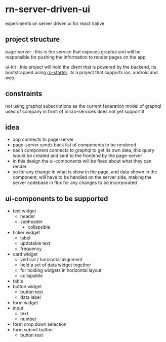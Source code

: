 # rn-server-driven-ui

experiments on server driven ui for react native

## project structure

page-server
: this is the service that exposes graphql and will be responsible for pushing the information to render pages on the app

ui-kit
: this project will hold the client that is powered by the backend, its bootstrapped using [rn-starter](https://github.com/turbothinh/react-native-cross-platform-starter). its a project that supports ios, android and web.

## constraints

not using graphql subscriptions as the current federation model of graphql used of company in front of micro-services does not yet support it

## idea

- app connects to page-server
- page-server sends back list of components to be rendered
- each component connects to graphql to get its own data, this query would be created and sent to the frontend by the page-server
- in this design the ui-components will be fixed about what they can render
- so for any change in what is show in the page, and data shown in the component, will have to be handled on the server side, making the server codebase in flux for any changes to be incorporated

## ui-components to be supported

- text widget
  - header
  - subheader
    - collapsible
- ticker widget
  - label
  - updatable text
  - frequency
- card widget
  - vertical / horizontal alignment
  - hold a set of data widget together
  - for holding widgets in horizontal layout
  - collapsible
- table
- button widget
  - button text
  - data label
- form widget
- input
  - text
  - number
- form drop down selection
- form submit button
  - button text
